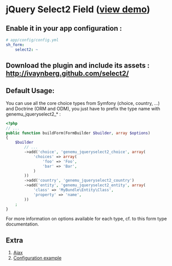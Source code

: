 # jQuery Select2 Field ([view demo](http://ivaynberg.github.com/select2/))

## Enable it in your app configuration :
``` yml
# app/config/config.yml
sh_form:
    select2: ~
```


## Download the plugin and include its assets : http://ivaynberg.github.com/select2/

## Default Usage:

You can use all the core choice types from Symfony (choice, country, ...) and
Doctrine (ORM and ODM), you just have to prefix the type name with genemu_jqueryselect2_* :

``` php
<?php
// ...
public function buildForm(FormBuilder $builder, array $options)
{
    $builder
        // ...
        ->add('choice', 'genemu_jqueryselect2_choice', array(
            'choices' => array(
                'foo' => 'Foo',
                'bar' => 'Bar',
            )
        ))
        ->add('country', 'genemu_jqueryselect2_country')
        ->add('entity', 'genemu_jqueryselect2_entity', array(
            'class' => 'MyBundle\Entity\Class',
            'property' => 'name',
        ))
    ;
}
```

For more information on options available for each type, cf. to this form type
documentation.

## Extra

1. [Ajax](Resources/doc/jquery/select2/ajax.md)
2. [Configuration example](Resources/doc/jquery/select2/config.md)
